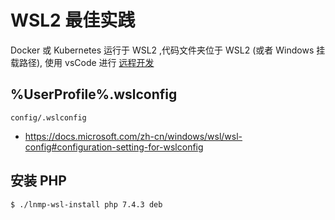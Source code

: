 # WSL2 最佳实践

Docker 或 Kubernetes 运行于 WSL2 ,代码文件夹位于 WSL2 (或者 Windows 挂载路径), 使用 vsCode 进行 [远程开发](README.REMOTE.md)

## %UserProfile%.wslconfig

`config/.wslconfig`

* https://docs.microsoft.com/zh-cn/windows/wsl/wsl-config#configuration-setting-for-wslconfig

## 安装 PHP

```bash
$ ./lnmp-wsl-install php 7.4.3 deb
```
